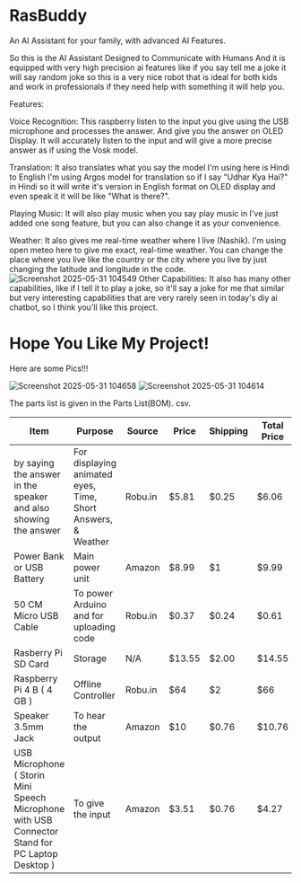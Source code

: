 # RasBuddy

An AI Assistant for your family, with advanced AI Features.

So this is the AI Assistant Designed to Communicate with Humans And it is equipped with very high precision ai features like if you say tell me a joke it will say random joke so this is a very nice robot that is ideal for both kids and work in professionals if they need help with something it will help you.

Features:

Voice Recognition: This raspberry listen to the input you give using the USB microphone and processes the answer. And give you the answer on OLED Display. It will accurately listen to the input and will give a more precise answer as if using the Vosk model.

Translation: It also translates what you say the model I'm using here is Hindi to English I'm using Argos model for translation so if I say "Udhar Kya Hai?" in Hindi so it will write it's version in English format on OLED display and even speak it it will be like "What is there?".


Playing Music: It will also play music when you say play music in I've just added one song feature, but you can also change it as your convenience.

Weather: It also gives me real-time weather where I live (Nashik). I'm using open meteo here to give me exact, real-time weather. You can change the place where you live like the country or the city where you live by just changing the latitude and longitude in the code.
![Screenshot 2025-05-31 104549](https://github.com/user-attachments/assets/7f4c559e-dae5-4588-a106-03db925e55c5)
Other Capabilities: It also has many other capabilities, like if I tell it to play a joke, so it'll say a joke for me that similar but very interesting capabilities that are very rarely seen in today's diy ai chatbot, so I think you'll like this project.

# Hope You Like My Project!

Here are some Pics!!!

![Screenshot 2025-05-31 104658](https://github.com/user-attachments/assets/c73439df-fcdc-43f7-b0d0-e38b13fe0e07)
![Screenshot 2025-05-31 104614](https://github.com/user-attachments/assets/96e79cef-b264-4450-8c8a-a57a56af044b)



The parts list is given in the Parts List(BOM). csv.


|     Item      |                                                        Purpose                                                               |     Source    |     Price     |    Shipping    | Total Price
| ------------- | ---------------------------------------------------------------------------------------------------------------------------- | ------------- | ------------- | -------------- | --------------------- |
| by saying the answer in the speaker and also showing the answer           |For displaying animated eyes, Time, Short Answers, & Weather                                                                                    |Robu.in     |$5.81            |      $0.25       |  $6.06                     |
|Power Bank or USB Battery|Main power unit                                                                  |Amazon         |$8.99          |      $1        |   $9.99            |
|50 CM Micro USB Cable |To power Arduino and for uploading code                                                             |Robu.in         |$0.37          |      $0.24       |       $0.61              |
|Rasberry Pi SD Card    | Storage                                 |N/A        | $13.55 |   $2.00    |      $14.55         |   
|Raspberry Pi 4  B ( 4 GB )  | Offline Controller                                |Robu.in        | $64 |   $2    |      $66         | 
|Speaker 3.5mm Jack | To hear the output                                |Amazon        | $10 |   $0.76    |      $10.76         |
|USB Microphone ( Storin Mini Speech Microphone with USB Connector Stand for PC Laptop Desktop )| To give the input                                 |Amazon        | $3.51 |   $0.76    |      $4.27         |
